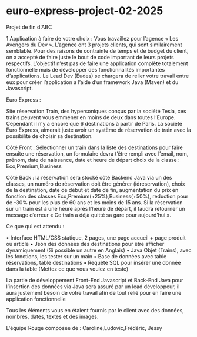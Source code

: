 # euro-express-project-02-2025
Projet de fin d'ABC 

1 Application à faire de votre choix :
Vous travaillez pour l’agence « Les Avengers du Dev ». L’agence ont 3 projets clients, qui sont similairement semblable. Pour des raisons de contrainte de temps et de budget du client, on a accepté de faire juste le bout de code important de leurs projets respectifs. L’objectif n’est pas de faire une application complète totalement fonctionnelle mais de développer des fonctionnalités importantes d’applications. Le Lead Dev (Eudes) se chargera de relier votre travail entre eux pour créer l’application à l’aide d’un framework Java (Maven) et du Javascript.

Euro Express :
 
Site réservation Train, des hypersoniques conçus par la société Tesla, ces trains peuvent vous emmener en moins de deux dans toutes l’Europe. Cependant il n’y a encore que 6 destinations à partir de Paris. La société Euro Express, aimerait juste avoir un système de réservation de train avec la possibilité de choisir sa destination.

Côté Front : Sélectionner un train dans la liste des destinations pour faire ensuite une réservation, un formulaire devra t’être rempli avec l’email, nom, prénom, date de naissance, date et heure de départ  choix de la classe : Eco,Premium,Business

Côté Back : la réservation sera stocké côté Backend Java via un des classes, un numéro de réservation doit être générer (idreservation), choix de la destination, date de début et date de fin, augmentation du prix en fonction des classes Eco,Premium(+25%),Business(+50%), reduction pour de -30% pour les plus de 60 ans et les moins de 15 ans. Si la réservation sur un train est à une heure après l’heure de départ, il faudra retourner un message d’erreur « Ce train a déjà quitté sa gare pour aujourd’hui ».


Ce que qui est attendu :

•	Interface HTML/CSS statique, 2 pages, une page accueil + page produit ou article
•	Json des données des destinations pour être afficher dynamiquement (Si possible un autre en Anglais) 
•	Java Objet (Trains), avec les fonctions, les tester sur un main
•	Base de données avec table réservations, table destinations
•	Requête SQL pour insérer une donnée dans la table (Mettez ce que vous voulez en teste)

La partie de développement Front-End Javascript et Back-End Java pour l’insertion des données via Java sera assuré par un lead développeur, il aura justement besoin de votre travail afin de tout relié pour en faire une application fonctionnelle

Tous les éléments vous en étaient fournis par le client avec des données, nombres, dates, textes et des images.



L'équipe Rouge composée de : Caroline,Ludovic,Frédéric, Jessy
